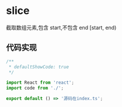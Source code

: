 # slice

截取数组元素,包含 start,不包含 end [start, end)

## 代码实现

```jsx
/**
 * defaultShowCode: true
 */

import React from 'react';
import code from './';

export default () => '源码在index.ts';
```
